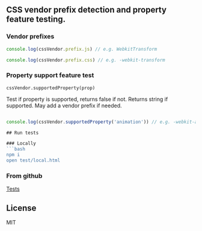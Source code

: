 ## CSS vendor prefix detection and property feature testing.

### Vendor prefixes

```javascript
console.log(cssVendor.prefix.js) // e.g. WebkitTransform

console.log(cssVendor.prefix.css) // e.g. -webkit-transform
```

### Property support feature test

`cssVendor.supportedProperty(prop)`

Test if property is supported, returns false if not. Returns string if supported. May add a vendor prefix if needed.

```javascript

console.log(cssVendor.supportedProperty('animation')) // e.g. -webkit-animation

## Run tests

### Locally
```bash
npm i
open test/local.html
```
### From github

[Tests](https://jsstyles.github.com/css-vendor/test)

## License

MIT
